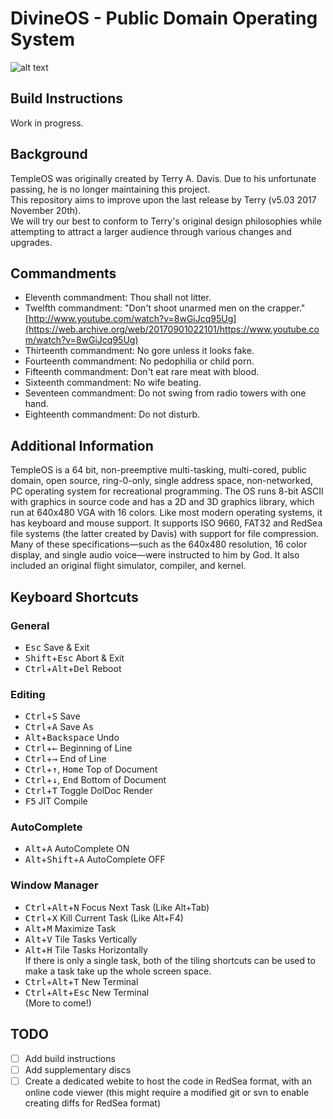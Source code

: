 # DivineOS - Public Domain Operating System

![alt text](https://i.ytimg.com/vi/mivUzwc3Qv8/maxresdefault_live.jpg)

## Build Instructions

Work in progress.

## Background

TempleOS was originally created by Terry A. Davis. Due to his unfortunate passing, he is no longer maintaining this project.\
This repository aims to improve upon the last release by Terry (v5.03 2017 November 20th).\
We will try our best to conform to Terry's original design philosophies while attempting to attract a larger audience through various changes and upgrades.

## Commandments

- Eleventh commandment:   Thou shall not litter.
- Twelfth commandment:    "Don't shoot unarmed men on the crapper." [http://www.youtube.com/watch?v=8wGiJcq95Ug](https://web.archive.org/web/20170901022101/https://www.youtube.com/watch?v=8wGiJcq95Ug)
- Thirteenth commandment: No gore unless it looks fake.
- Fourteenth commandment: No pedophilia or child porn.
- Fifteenth commandment:  Don't eat rare meat with blood.
- Sixteenth commandment:  No wife beating.
- Seventeen commandment:  Do not swing from radio towers with one hand.
- Eighteenth commandment: Do not disturb.

## Additional Information

TempleOS is a 64 bit, non-preemptive multi-tasking, multi-cored, public domain, open source, ring-0-only, single address space, non-networked, PC operating system for recreational programming. The OS runs 8-bit ASCII with graphics in source code and has a 2D and 3D graphics library, which run at 640x480 VGA with 16 colors. Like most modern operating systems, it has keyboard and mouse support. It supports ISO 9660, FAT32 and RedSea file systems (the latter created by Davis) with support for file compression. Many of these specifications—such as the 640x480 resolution, 16 color display, and single audio voice—were instructed to him by God. It also included an original flight simulator, compiler, and kernel.

## Keyboard Shortcuts

### General
- <kbd>Esc</kbd> Save & Exit 
- <kbd>Shift</kbd>+<kbd>Esc</kbd> Abort	& Exit
- <kbd>Ctrl</kbd>+<kbd>Alt</kbd>+<kbd>Del</kbd> Reboot 

### Editing
- <kbd>Ctrl</kbd>+<kbd>S</kbd> Save
- <kbd>Ctrl</kbd>+<kbd>A</kbd> Save As
- <kbd>Alt</kbd>+<kbd>Backspace</kbd> Undo
- <kbd>Ctrl</kbd>+<kbd>←</kbd> Beginning of Line
- <kbd>Ctrl</kbd>+<kbd>→</kbd> End of Line
- <kbd>Ctrl</kbd>+<kbd>↑</kbd>, <kbd>Home</kbd> Top of Document
- <kbd>Ctrl</kbd>+<kbd>↓</kbd>, <kbd>End</kbd> Bottom of Document
- <kbd>Ctrl</kbd>+<kbd>T</kbd> Toggle DolDoc Render
- <kbd>F5</kbd> JIT Compile
  
### AutoComplete
- <kbd>Alt</kbd>+<kbd>A</kbd> AutoComplete ON 
- <kbd>Alt</kbd>+<kbd>Shift</kbd>+<kbd>A</kbd> AutoComplete OFF 

### Window Manager
- <kbd>Ctrl</kbd>+<kbd>Alt</kbd>+<kbd>N</kbd> Focus Next Task (Like Alt+Tab)
- <kbd>Ctrl</kbd>+<kbd>X</kbd> Kill Current Task (Like Alt+F4)
- <kbd>Alt</kbd>+<kbd>M</kbd> Maximize Task
- <kbd>Alt</kbd>+<kbd>V</kbd> Tile Tasks Vertically
- <kbd>Alt</kbd>+<kbd>H</kbd> Tile Tasks Horizontally\
If there is only a single task, both of the tiling shortcuts can be used to make a task take up the whole screen space.
- <kbd>Ctrl</kbd>+<kbd>Alt</kbd>+<kbd>T</kbd> New Terminal
- <kbd>Ctrl</kbd>+<kbd>Alt</kbd>+<kbd>Esc</kbd> New Terminal\
(More to come!)

## TODO

* [ ] Add build instructions
* [ ] Add supplementary discs
* [ ] Create a dedicated webite to host the code in RedSea format, with an online code viewer (this might require a modified git or svn to enable creating diffs for RedSea format)
